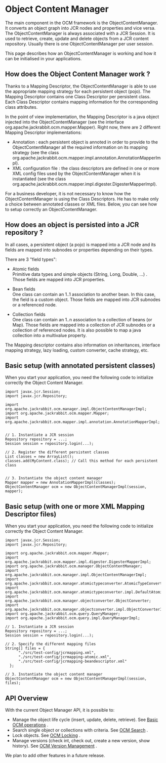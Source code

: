 <!--
   Licensed to the Apache Software Foundation (ASF) under one or more
   contributor license agreements.  See the NOTICE file distributed with
   this work for additional information regarding copyright ownership.
   The ASF licenses this file to You under the Apache License, Version 2.0
   (the "License"); you may not use this file except in compliance with
   the License.  You may obtain a copy of the License at

       http://www.apache.org/licenses/LICENSE-2.0

   Unless required by applicable law or agreed to in writing, software
   distributed under the License is distributed on an "AS IS" BASIS,
   WITHOUT WARRANTIES OR CONDITIONS OF ANY KIND, either express or implied.
   See the License for the specific language governing permissions and
   limitations under the License.
-->

Object Content Manager
======================
The main component in the OCM framework is the ObjectContentManager. It
converts an object graph into JCR nodes and properties and vice versa. The
ObjectContentManager is always associated with a JCR Session. It is used to
retrieve, create, update and delete objects from a JCR content repository.
Usually there is one ObjectContentManager per user session.

This page describes how an ObjectContentManager is working and how it can
be initialised in your applications. 


How does the Object Content Manager work ?
------------------------------------------
Thanks to a Mapping Descriptor, the ObjectContentManager is able to use the
appropriate mapping strategy for each persistent object (pojo). The Mapping
Descriptor contains one Class Descriptor per persistent class. Each Class
Descriptor contains mapping information for the corresponding class
attributes.

In the point of view implementation, the Mapping Descriptor is a java
object injected into the ObjectContentManager (see the interface
org.apache.jackrabbit.ocm.mapper.Mapper). Right now, there are 2 different
Mapping Descriptor implementations:

* Annotation : each persistent object is annoted in order to provide to
    the ObjectContentManager all the required information on its mapping
    strategy (see the class
    org.apache.jackrabbit.ocm.mapper.impl.annotation.AnnotationMapperImpl).
* XML configuration file : the class descriptors are defined in one or
    more XML config files used by the ObjectContentManager when it is
    instantiated (see the class
    org.apache.jackrabbit.ocm.mapper.impl.digester.DigesterMapperImpl). 

For a business developer, it is not necessary to know how the
ObjectContentManager is using the Class Descriptors. He has to make only a
choice between annotated classes or XML files. Below, you can see how to
setup correctly an ObjectContentManager. 


How does an object is persisted into a JCR repository ?
-------------------------------------------------------
In all cases, a persistent object (a pojo) is mapped into a JCR node and
its fields are mapped into subnodes or properties depending on their types.

There are 3 "field types":

* Atomic fields  
    Primitive data types and simple objects (String, Long, Double, ...) .
    Those fields are mapped into JCR properties. 

* Bean fields  
    One class can contain an 1..1 association to another bean. In this
    case, the field is a custom object. Those fields are mapped into JCR
    subnodes or a referenced node. 

* Collection fields  
    One class can contain an 1..n association to a collection of beans (or
    Map). Those fields are mapped into a collection of JCR subnodes or a
    collection of referenced nodes. It is also possible to map a java
    collection into a multivalue property. 

The Mapping descriptor contains also information on inheritances, interface
mapping strategy, lazy loading, custom converter, cache strategy, etc. 


Basic setup (with annotated persistent classes)
---------------------------------------------
When you start your application, you need the following code to initialize
correctly the Object Content Manager.


    import javax.jcr.Session;
    import javax.jcr.Repository;
    		      
    import org.apache.jackrabbit.ocm.manager.impl.ObjectContentManagerImpl;
    import org.apache.jackrabbit.ocm.mapper.Mapper;
    import org.apache.jackrabbit.ocm.mapper.impl.annotation.AnnotationMapperImpl;
    
    		      
    // 1. Instantiate a JCR session
    Repository repository = ...;
    Session session = repository.login(...);
    		      
    // 2. Register the different persistent classes
    List classes = new ArrayList();
    classes.add(MyContent.class); // Call this method for each persistent class
    
    				      
    // 3. Instantiate the object content manager
    Mapper mapper = new AnnotationMapperImpl(classes);
    ObjectContentManager ocm = new ObjectContentManagerImpl(session, mapper);


Basic setup (with one or more XML Mapping Descriptor files)
-----------------------------------------------------------
When you start your application, you need the following code to initialize
correctly the Object Content Manager.

    import javax.jcr.Session;
    import javax.jcr.Repository;
    
    import org.apache.jackrabbit.ocm.mapper.Mapper;
    import org.apache.jackrabbit.ocm.mapper.impl.digester.DigesterMapperImpl;
    import org.apache.jackrabbit.ocm.manager.ObjectContentManager;
    import org.apache.jackrabbit.ocm.manager.impl.ObjectContentManagerImpl;
    import org.apache.jackrabbit.ocm.manager.atomictypeconverter.AtomicTypeConverterProvider;
    import org.apache.jackrabbit.ocm.manager.atomictypeconverter.impl.DefaultAtomicTypeConverterProvider;
    import org.apache.jackrabbit.ocm.manager.objectconverter.ObjectConverter;
    import org.apache.jackrabbit.ocm.manager.objectconverter.impl.ObjectConverterImpl;
    import org.apache.jackrabbit.ocm.query.QueryManager;
    import org.apache.jackrabbit.ocm.query.impl.QueryManagerImpl;
    
    // 1. Instantiate a JCR session
    Repository repository = ...;
    Session session = repository.login(...);
    
    // 2. Specify the different mapping files
    String[] files = {
          "./src/test-config/jcrmapping.xml",
          "./src/test-config/jcrmapping-atomic.xml",
          "./src/test-config/jcrmapping-beandescriptor.xml"
      };
    
    // 3. Instantiate the object content manager
    ObjectContentManager ocm = new ObjectContentManagerImpl(session, files);
    


API Overview
------------
With the current Object Manager API, it is possible to:

* Manage the object life cycle (insert, update, delete, retrieve). See [Basic OCM operations](basic-ocm-operations.html) .
* Search single object or collections with criteria. See [OCM Search](ocm-search.html) .
* Lock objects. See [OCM Locking](ocm-locking.html) .
* Manage versions (check int, check out, create a new version, show history). See [OCM Version Management](ocm-version-management.html) .

We plan to add other features in a future release. 
